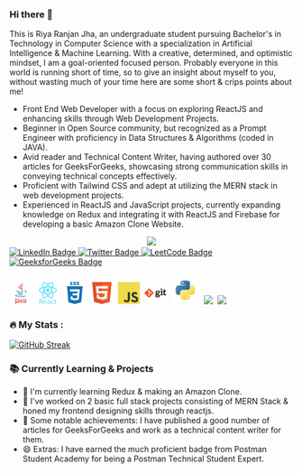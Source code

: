### Hi there 👋

This is Riya Ranjan Jha, an undergraduate student pursuing Bachelor's in Technology in Computer Science with a specialization in Artificial Intelligence & Machine Learning. With a creative, determined, and optimistic mindset, I am a goal-oriented focused person. Probably everyone in this world is running short of time, so to give an insight about myself to you, without wasting much of your time here are some short & crips points about me!

- Front End Web Developer with a focus on exploring ReactJS and enhancing skills through Web Development Projects.
- Beginner in Open Source community, but recognized as a Prompt Engineer with proficiency in Data Structures & Algorithms (coded in JAVA).
- Avid reader and Technical Content Writer, having authored over 30 articles for GeeksForGeeks, showcasing strong communication skills in conveying technical concepts effectively.
- Proficient with Tailwind CSS and adept at utilizing the MERN stack in web development projects.
- Experienced in ReactJS and JavaScript projects, currently expanding knowledge on Redux and integrating it with ReactJS and Firebase for developing a basic Amazon Clone Website.


<div id="header" align="center">
  <img src="https://github.githubassets.com/assets/github-octocat-13c86b8b336d.png" />
</div>

<div id="badges">
  <a href="www.linkedin.com/in/riya-ranjan-jha-751688249">
    <img src="https://img.shields.io/badge/LinkedIn-blue?style=for-the-badge&logo=linkedin&logoColor=white" alt="LinkedIn Badge"/>
  </a>
  <a href="https://twitter.com/RiyaJha25892">
    <img src="https://img.shields.io/badge/Twitter-blue?style=for-the-badge&logo=twitter&logoColor=white" alt="Twitter Badge"/>
  </a>
  <!-- LeetCode Badge -->
  <a href="https://leetcode.com/riya-rjha/" target="_blank">
    <img src="https://img.shields.io/badge/LeetCode-FFA116?style=for-the-badge&logo=leetcode&logoColor=black" alt="LeetCode Badge"/>
  </a>
  <!-- GeeksforGeeks Badge -->
  <a href="https://auth.geeksforgeeks.org/user/riyarjha/?utm_source=geeksforgeeks&utm_medium=my_profile&utm_campaign=auth_user" target="_blank">
    <img src="https://img.shields.io/badge/GeeksforGeeks-0F9D58?style=for-the-badge&logo=geeksforgeeks&logoColor=white" alt="GeeksforGeeks Badge"/>
  </a>
</div>
<br>
<!-- Languages & Tools Section -->
<div>
  <img src="https://github.com/devicons/devicon/blob/master/icons/java/java-original-wordmark.svg" title="Java" alt="Java" width="40" height="40"/>&nbsp;
  <img src="https://github.com/devicons/devicon/blob/master/icons/react/react-original-wordmark.svg" title="React" alt="React" width="40" height="40"/>&nbsp;
  <img src="https://github.com/devicons/devicon/blob/master/icons/css3/css3-plain-wordmark.svg" title="CSS3" alt="CSS" width="40" height="40"/>&nbsp;
  <img src="https://github.com/devicons/devicon/blob/master/icons/html5/html5-original.svg" title="HTML5" alt="HTML" width="40" height="40"/>&nbsp;
  <img src="https://github.com/devicons/devicon/blob/master/icons/javascript/javascript-original.svg" title="JavaScript" alt="JavaScript" width="40" height="40"/>&nbsp;
  <img src="https://github.com/devicons/devicon/blob/master/icons/git/git-original-wordmark.svg" title="Git" alt="Git" width="40" height="40"/>&nbsp;
  <img width=50px src="https://raw.githubusercontent.com/github/explore/80688e429a7d4ef2fca1e82350fe8e3517d3494d/topics/python/python.png">&nbsp;
  <img width=50px src="https://upload.wikimedia.org/wikipedia/commons/1/18/C_Programming_Language.svg">&nbsp;
  <img width=50px src="https://brandslogos.com/wp-content/uploads/images/large/java-logo-1.png">&nbsp;
</div>


<!-- My Stats Section -->
### :fire: My Stats :

[![GitHub Streak](https://github-readme-streak-stats.herokuapp.com?user=riya-rjha)](https://git.io/streak-stats)


<!-- Learning & Projects Section -->
### :books: Currently Learning & Projects

 - 🌱 I'm currently learning Redux & making an Amazon Clone.
- 🔭 I've worked on 2 basic full stack projects consisting of MERN Stack & honed my frontend designing skills through reactjs.
- 🚀 Some notable achievements: I have published a good number of articles for GeeksForGeeks and work as a technical content writer for them.
- 😄 Extras: I have earned the much proficient badge from Postman Student Academy for being a Postman Technical Student Expert.
